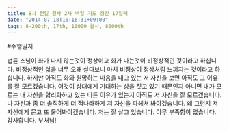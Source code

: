 ```yaml
---
title: 8차 천일 결사 2차 백일 기도 정진 17일째
date: "2014-07-18T16:16:31+09:00"
tags: 8-200th, 17th, 10000 결사, 8000th
---
```


#수행일지

법륜 스님이 화가 나지 않는것이 정상이고 화가 나는것이 비정상적인 것이라고 하십니다. 비정상적인 삶을 너무 오래 살다보니 마치 비정상이 정상처럼 느껴지는 것이라고 하십니다. 하지만 아직도 화와 원망하는 마음을 내고 있는 저 자신을 보면 아직도 그 이유를 잘 모르겠습니다. 이것이 상대에게 기대하는 상을 짓고 있기 때문인지 아니면 내가 모르는 내 자신을 합리화하고 있는 다른 이유가 있는지 아직도 저 자신을 잘 모르겠습니다. 나 자신과 좀 더 솔직하게 더 적나라하게 저 자신을 파헤쳐 봐야겠습니다. 왜 그런지 저 자신에게 묻고 또 물어봐야겠습니다. 저는 잘 살고 있습니다. 아무 부족함이 없습니다. 감사합니다. 부처님!
